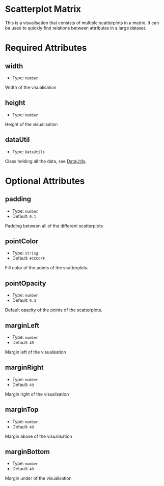 # Scatterplot Matrix

This is a visualisation that consists of multiple scatterplots in a matrix. It can be used to quickly find relations between attributes in a large dataset.

# Required Attributes

## width

- Type: `number`

Width of the visualisation

## height

- Type: `number`

Height of the visualisation

## dataUtil

- Type: `DataUtils`

Class holding all the data, see [DataUtils](utils/dataUtils.md).

# Optional Attributes

## padding

- Type: `number`
- Default: `0.1`

Padding between all of the different scatterplots

## pointColor

- Type: `string`
- Default: `#CCCCFF`

Fill color of the points of the scatterplots.

## pointOpacity

- Type: `number`
- Default: `0.3`

Default opacity of the points of the scatterplots.

## marginLeft

- Type: `number`
- Default: `40`

Margin left of the visualisation

## marginRight

- Type: `number`
- Default: `40`

Margin right of the visualisation

## marginTop

- Type: `number`
- Default: `40`

Margin above of the visualisation

## marginBottom

- Type: `number`
- Default: `40`

Margin under of the visualisation
